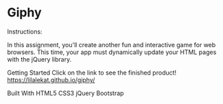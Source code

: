 # Giphy

Instructions:

In this assignment, you'll create another fun and interactive game for web browsers. This time, your app must dynamically update your HTML pages with the jQuery library.

Getting Started
Click on the link to see the finished product!
https://lilalekat.github.io/giphy/

Built With
HTML5
CSS3
jQuery
Bootstrap
